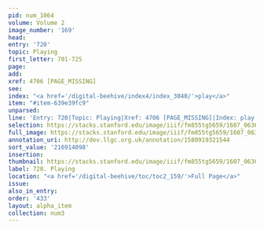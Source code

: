 ```yaml
---
pid: num_1064
volume: Volume 2
image_number: '169'
head:
entry: '720'
topic: Playing
first_letter: 701-725
page:
add:
xref: 4706 [PAGE_MISSING]
see:
index: "<a href='/digital-beehive/index4/index_3040/'>play</a>"
item: "#item-639e39fc9"
unparsed:
line: 'Entry: 720|Topic: Playing|Xref: 4706 [PAGE_MISSING]|Index: play|#item-639e39fc9'
selection: https://stacks.stanford.edu/image/iiif/fm855tg5659/1607_0636/384,4098,2849,880/full/0/default.jpg
full_image: https://stacks.stanford.edu/image/iiif/fm855tg5659/1607_0636/full/full/0/default.jpg
annotation_uri: http://dev.llgc.org.uk/annotation/1580919321544
sort_value: '216914098'
insertion:
thumbnail: https://stacks.stanford.edu/image/iiif/fm855tg5659/1607_0636/384,4098,600,180/250,/0/default.jpg
label: 720. Playing
location: "<a href='/digital-beehive/toc/toc2_159/'>Full Page</a>"
issue:
also_in_entry:
order: '433'
layout: alpha_item
collection: num3
---
```

